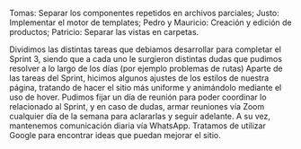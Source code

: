 Tomas: Separar los componentes repetidos en archivos parciales;
Justo: Implementar el motor de templates;
Pedro y Mauricio: Creación y edición de productos;
Patricio: Separar las vistas en carpetas.


Dividimos las distintas tareas que debiamos desarrollar para completar el Sprint 3, siendo que a cada uno le surgieron distintas dudas que pudimos resolver a lo largo de los días (por ejemplo problemas de rutas)
Aparte de las tareas del Sprint, hicimos algunos ajustes de los estilos de nuestra página, tratando de hacer el sitio más uniforme y animándolo mediante el uso de hover. 
Pudimos fijar un día de reunión para poder coordinar lo relacionado al Sprint, y en caso de dudas, armar reuniones vía Zoom cualquier día de la semana para aclararlas y seguir adelante. A su vez, mantenemos comunicación diaria vía WhatsApp.
Tratamos de utilizar Google para encontrar ideas que puedan mejorar el sitio.

